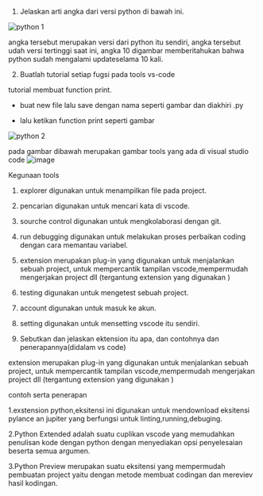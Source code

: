 1. Jelaskan arti angka dari versi python di bawah ini.

 ![python 1](https://user-images.githubusercontent.com/93025147/138690030-b28342cd-ac04-452b-b473-d2208fc9f7bf.png)
 
angka tersebut merupakan versi dari python itu sendiri, angka tersebut udah versi tertinggi saat ini, angka 10 digambar memberitahukan bahwa python sudah mengalami updateselama 10 kali. 

2. Buatlah tutorial setiap fugsi pada tools vs-code

tutorial membuat function print.

- buat new file lalu save dengan nama seperti gambar dan diakhiri .py

- lalu ketikan function print seperti gambar

![python 2](https://user-images.githubusercontent.com/93025147/138690244-734c8701-6747-4055-85f9-68e5c6f6e76d.png)

pada gambar dibawah merupakan gambar tools yang ada di visual studio code
![image](https://user-images.githubusercontent.com/93025147/138693034-21d2d41e-ffa6-4202-95bc-42b818b92afd.png)

Kegunaan tools
1. explorer digunakan untuk menampilkan file pada project.

2. pencarian digunakan untuk mencari kata di vscode.

3. sourche control digunakan untuk mengkolaborasi dengan git.

4. run debugging digunakan untuk melakukan proses perbaikan coding dengan cara memantau variabel.

5. extension merupakan plug-in yang digunakan untuk menjalankan sebuah project, untuk mempercantik tampilan vscode,mempermudah mengerjakan project dll (tergantung extension yang digunakan )

6. testing digunakan untuk mengetest sebuah project.

7. account digunakan untuk masuk ke akun.

8. setting digunakan untuk mensetting vscode itu sendiri.



3. Sebutkan dan jelaskan ektension itu apa, dan contohnya dan penerapannya(didalam vs code)

extension merupakan plug-in yang digunakan untuk menjalankan sebuah project, untuk mempercantik tampilan vscode,mempermudah mengerjakan project dll (tergantung extension yang digunakan )

contoh serta penerapan

1.exstension python,eksitensi ini digunakan untuk mendownload eksitensi pylance an jupiter yang berfungsi untuk linting,running,debuging.

2.Python Extended adalah suatu cuplikan vscode yang memudahkan penulisan kode dengan python dengan menyediakan opsi penyelesaian beserta semua argumen.

3.Python Preview merupakan suatu eksitensi yang mempermudah pembuatan project yaitu dengan metode membuat codingan dan mereviev hasil kodingan.
